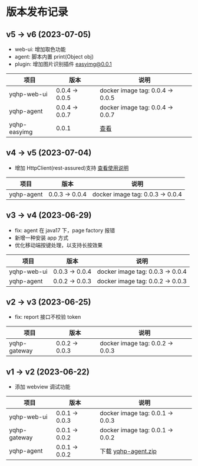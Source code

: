 # 版本发布记录

## v5 -> v6 (2023-07-05)

- web-ui: 增加取色功能
- agent: 脚本内置 print(Object obj)
- plugin: 增加图片识别插件 easyimg@0.0.1

| 项目         | 版本           | 说明                             |
| ------------ | -------------- | -------------------------------- |
| yqhp-web-ui  | 0.0.4 -> 0.0.5 | docker image tag: 0.0.4 -> 0.0.5 |
| yqhp-agent   | 0.0.4 -> 0.0.7 | docker image tag: 0.0.4 -> 0.0.7 |
| yqhp-easyimg | 0.0.1          | [查看](/guide/plugins)           |

## v4 -> v5 (2023-07-04)

- 增加 HttpClient(rest-assured)支持 [查看使用说明](/guide/rest-assured)

| 项目       | 版本           | 说明                             |
| ---------- | -------------- | -------------------------------- |
| yqhp-agent | 0.0.3 -> 0.0.4 | docker image tag: 0.0.3 -> 0.0.4 |

## v3 -> v4 (2023-06-29)

- fix: agent 在 java17 下，page factory 报错
- 新增一种安装 app 方式
- 优化移动端按键处理，以支持长按效果

| 项目        | 版本           | 说明                             |
| ----------- | -------------- | -------------------------------- |
| yqhp-web-ui | 0.0.3 -> 0.0.4 | docker image tag: 0.0.3 -> 0.0.4 |
| yqhp-agent  | 0.0.2 -> 0.0.3 | docker image tag: 0.0.2 -> 0.0.3 |

## v2 -> v3 (2023-06-25)

- fix: report 接口不校验 token

| 项目         | 版本           | 说明                             |
| ------------ | -------------- | -------------------------------- |
| yqhp-gateway | 0.0.2 -> 0.0.3 | docker image tag: 0.0.2 -> 0.0.3 |

## v1 -> v2 (2023-06-22)

- 添加 webview 调试功能

| 项目         | 版本           | 说明                                                         |
| ------------ | -------------- | ------------------------------------------------------------ |
| yqhp-web-ui  | 0.0.1 -> 0.0.3 | docker image tag: 0.0.1 -> 0.0.3                             |
| yqhp-gateway | 0.0.1 -> 0.0.2 | docker image tag: 0.0.1 -> 0.0.2                             |
| yqhp-agent   | 0.0.1 -> 0.0.2 | 下载 [yqhp-agent.zip](https://github.com/yqhp/yqhp/releases) |
